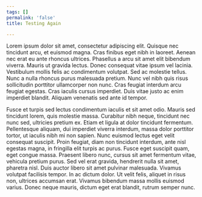 ```yaml
---
tags: []
permalink: 'false'
title: Testing Again

---
```

Lorem ipsum dolor sit amet, consectetur adipiscing elit. Quisque nec tincidunt arcu, et euismod magna. Cras finibus eget nibh in laoreet. Aenean nec erat eu ante rhoncus ultrices. Phasellus a arcu sit amet elit bibendum viverra. Mauris ut gravida lectus. Donec consequat vitae ipsum vel lacinia. Vestibulum mollis felis ac condimentum volutpat. Sed ac molestie tellus. Nunc a nulla rhoncus purus malesuada pretium. Nunc vel nibh quis risus sollicitudin porttitor ullamcorper non nunc. Cras feugiat interdum arcu feugiat egestas. Cras iaculis cursus imperdiet. Duis vitae justo ac enim imperdiet blandit. Aliquam venenatis sed ante id tempor.

Fusce et turpis sed lectus condimentum iaculis et sit amet odio. Mauris sed tincidunt lorem, quis molestie massa. Curabitur nibh neque, tincidunt nec nunc sed, ultricies pretium ex. Etiam et ligula at dolor tincidunt fermentum. Pellentesque aliquam, dui imperdiet viverra interdum, massa dolor porttitor tortor, ut iaculis nibh mi non sapien. Nunc euismod lectus eget velit consequat suscipit. Proin feugiat, diam non tincidunt interdum, ante nisl egestas magna, in fringilla elit turpis ac purus. Fusce eget suscipit quam, eget congue massa. Praesent libero nunc, cursus sit amet fermentum vitae, vehicula pretium purus. Sed vel erat gravida, hendrerit nulla sit amet, pharetra nisl. Duis auctor libero sit amet pulvinar malesuada. Vivamus volutpat facilisis tempor. In ac dictum dolor. Ut velit felis, aliquet in risus non, ultrices accumsan erat. Vivamus bibendum massa mollis euismod varius. Donec neque mauris, dictum eget erat blandit, rutrum semper nunc.